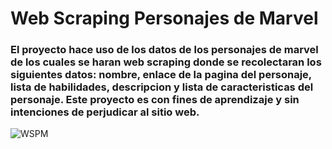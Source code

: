 # Web Scraping Personajes de Marvel

### El proyecto hace uso de los datos de los personajes de marvel de los cuales se haran web scraping donde se recolectaran los siguientes datos: nombre, enlace de la pagina del personaje, lista de habilidades, descripcion y lista de caracteristicas del personaje. Este proyecto es con fines de aprendizaje y sin intenciones de perjudicar al sitio web.

![WSPM](https://github.com/Ivan-Herrera-Garcia/Web-Scraping/assets/71898783/d1e7e7d5-b955-450f-8c27-c517624d242a)
